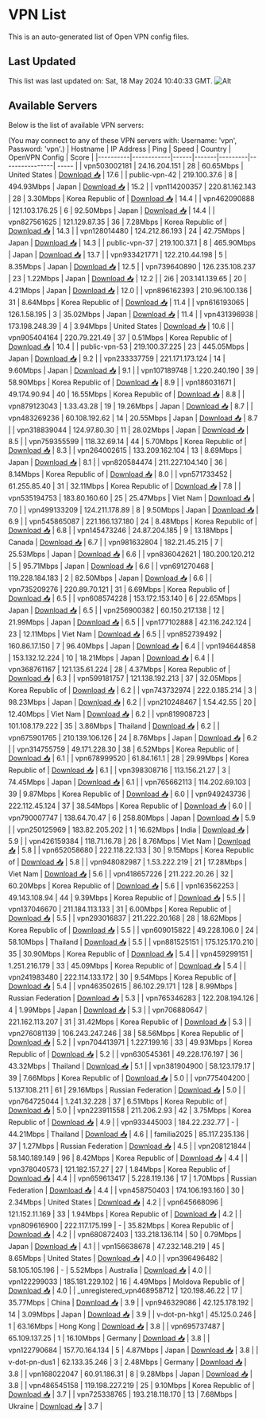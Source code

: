 # VPN List

This is an auto-generated list of Open VPN config files.

## Last Updated

This list was last updated on: Sat, 18 May 2024 10:40:33 GMT.
![Alt](https://repobeats.axiom.co/api/embed/186b98318ef1479477931607c1ad7d823f12451f.svg "Repobeats analytics image")

## Available Servers

Below is the list of available VPN servers:

(You may connect to any of these VPN servers with: Username: 'vpn', Password: 'vpn'.)
| Hostname | IP Address | Ping | Speed | Country | OpenVPN Config | Score |
|----------|------------|------|-------|---------|----------------| ----- |
| vpn503002181 | 24.16.204.151 | 28 | 60.65Mbps | United States | [Download 📥](./configs/server_0_US.ovpn) | 17.6 |
| public-vpn-42 | 219.100.37.6 | 8 | 494.93Mbps | Japan | [Download 📥](./configs/server_1_JP.ovpn) | 15.2 |
| vpn114200357 | 220.81.162.143 | 28 | 3.30Mbps | Korea Republic of | [Download 📥](./configs/server_2_KR.ovpn) | 14.4 |
| vpn462090888 | 121.103.176.25 | 6 | 92.50Mbps | Japan | [Download 📥](./configs/server_3_JP.ovpn) | 14.4 |
| vpn827561625 | 121.129.87.35 | 36 | 7.28Mbps | Korea Republic of | [Download 📥](./configs/server_4_KR.ovpn) | 14.3 |
| vpn128014480 | 124.212.86.193 | 24 | 42.75Mbps | Japan | [Download 📥](./configs/server_5_JP.ovpn) | 14.3 |
| public-vpn-37 | 219.100.37.1 | 8 | 465.90Mbps | Japan | [Download 📥](./configs/server_6_JP.ovpn) | 13.7 |
| vpn933421771 | 122.210.44.198 | 5 | 8.35Mbps | Japan | [Download 📥](./configs/server_7_JP.ovpn) | 12.5 |
| vpn739640890 | 126.235.108.237 | 23 | 1.22Mbps | Japan | [Download 📥](./configs/server_8_JP.ovpn) | 12.2 |
| 2i6 | 203.141.139.65 | 20 | 4.21Mbps | Japan | [Download 📥](./configs/server_9_JP.ovpn) | 12.0 |
| vpn896162393 | 210.96.100.136 | 31 | 8.64Mbps | Korea Republic of | [Download 📥](./configs/server_10_KR.ovpn) | 11.4 |
| vpn616193065 | 126.1.58.195 | 3 | 35.02Mbps | Japan | [Download 📥](./configs/server_11_JP.ovpn) | 11.4 |
| vpn431396938 | 173.198.248.39 | 4 | 3.94Mbps | United States | [Download 📥](./configs/server_12_US.ovpn) | 10.6 |
| vpn905404164 | 220.79.221.49 | 37 | 0.51Mbps | Korea Republic of | [Download 📥](./configs/server_13_KR.ovpn) | 10.4 |
| public-vpn-53 | 219.100.37.225 | 23 | 445.05Mbps | Japan | [Download 📥](./configs/server_14_JP.ovpn) | 9.2 |
| vpn233337759 | 221.171.173.124 | 14 | 9.60Mbps | Japan | [Download 📥](./configs/server_15_JP.ovpn) | 9.1 |
| vpn107189748 | 1.220.240.190 | 39 | 58.90Mbps | Korea Republic of | [Download 📥](./configs/server_16_KR.ovpn) | 8.9 |
| vpn186031671 | 49.174.90.94 | 40 | 16.55Mbps | Korea Republic of | [Download 📥](./configs/server_17_KR.ovpn) | 8.8 |
| vpn879123043 | 1.33.43.28 | 19 | 19.26Mbps | Japan | [Download 📥](./configs/server_18_JP.ovpn) | 8.7 |
| vpn483269236 | 60.108.192.62 | 14 | 20.55Mbps | Japan | [Download 📥](./configs/server_19_JP.ovpn) | 8.7 |
| vpn318839044 | 124.97.80.30 | 11 | 28.02Mbps | Japan | [Download 📥](./configs/server_20_JP.ovpn) | 8.5 |
| vpn759355599 | 118.32.69.14 | 44 | 5.70Mbps | Korea Republic of | [Download 📥](./configs/server_21_KR.ovpn) | 8.3 |
| vpn264002615 | 133.209.162.104 | 13 | 8.69Mbps | Japan | [Download 📥](./configs/server_22_JP.ovpn) | 8.1 |
| vpn820584474 | 211.227.104.140 | 36 | 8.14Mbps | Korea Republic of | [Download 📥](./configs/server_23_KR.ovpn) | 8.0 |
| vpn571733452 | 61.255.85.40 | 31 | 32.11Mbps | Korea Republic of | [Download 📥](./configs/server_24_KR.ovpn) | 7.8 |
| vpn535194753 | 183.80.160.60 | 25 | 25.47Mbps | Viet Nam | [Download 📥](./configs/server_25_VN.ovpn) | 7.0 |
| vpn499133209 | 124.211.178.89 | 8 | 9.50Mbps | Japan | [Download 📥](./configs/server_26_JP.ovpn) | 6.9 |
| vpn545865087 | 221.166.137.180 | 24 | 8.48Mbps | Korea Republic of | [Download 📥](./configs/server_27_KR.ovpn) | 6.8 |
| vpn145473246 | 24.87.204.185 | 9 | 13.18Mbps | Canada | [Download 📥](./configs/server_28_CA.ovpn) | 6.7 |
| vpn981632804 | 182.21.45.215 | 7 | 25.53Mbps | Japan | [Download 📥](./configs/server_29_JP.ovpn) | 6.6 |
| vpn836042621 | 180.200.120.212 | 5 | 95.71Mbps | Japan | [Download 📥](./configs/server_30_JP.ovpn) | 6.6 |
| vpn691270468 | 119.228.184.183 | 2 | 82.50Mbps | Japan | [Download 📥](./configs/server_31_JP.ovpn) | 6.6 |
| vpn735209276 | 220.89.70.121 | 31 | 6.69Mbps | Korea Republic of | [Download 📥](./configs/server_32_KR.ovpn) | 6.5 |
| vpn608574228 | 153.172.153.140 | 6 | 22.65Mbps | Japan | [Download 📥](./configs/server_33_JP.ovpn) | 6.5 |
| vpn256900382 | 60.150.217.138 | 12 | 21.99Mbps | Japan | [Download 📥](./configs/server_34_JP.ovpn) | 6.5 |
| vpn177102888 | 42.116.242.124 | 23 | 12.11Mbps | Viet Nam | [Download 📥](./configs/server_35_VN.ovpn) | 6.5 |
| vpn852739492 | 160.86.17.150 | 7 | 96.40Mbps | Japan | [Download 📥](./configs/server_36_JP.ovpn) | 6.4 |
| vpn194644858 | 153.132.12.224 | 10 | 18.21Mbps | Japan | [Download 📥](./configs/server_37_JP.ovpn) | 6.4 |
| vpn368761167 | 121.135.61.224 | 28 | 4.37Mbps | Korea Republic of | [Download 📥](./configs/server_38_KR.ovpn) | 6.3 |
| vpn599181757 | 121.138.192.213 | 37 | 32.05Mbps | Korea Republic of | [Download 📥](./configs/server_39_KR.ovpn) | 6.2 |
| vpn743732974 | 222.0.185.214 | 3 | 98.23Mbps | Japan | [Download 📥](./configs/server_40_JP.ovpn) | 6.2 |
| vpn210248467 | 1.54.42.55 | 20 | 12.40Mbps | Viet Nam | [Download 📥](./configs/server_41_VN.ovpn) | 6.2 |
| vpn819908723 | 101.108.179.222 | 35 | 3.86Mbps | Thailand | [Download 📥](./configs/server_42_TH.ovpn) | 6.2 |
| vpn675901765 | 210.139.106.126 | 24 | 8.76Mbps | Japan | [Download 📥](./configs/server_43_JP.ovpn) | 6.2 |
| vpn314755759 | 49.171.228.30 | 38 | 6.52Mbps | Korea Republic of | [Download 📥](./configs/server_44_KR.ovpn) | 6.1 |
| vpn678999520 | 61.84.161.1 | 28 | 29.99Mbps | Korea Republic of | [Download 📥](./configs/server_45_KR.ovpn) | 6.1 |
| vpn398308716 | 113.156.21.27 | 3 | 74.45Mbps | Japan | [Download 📥](./configs/server_46_JP.ovpn) | 6.1 |
| vpn765662113 | 114.202.69.103 | 39 | 9.87Mbps | Korea Republic of | [Download 📥](./configs/server_47_KR.ovpn) | 6.0 |
| vpn949243736 | 222.112.45.124 | 37 | 38.54Mbps | Korea Republic of | [Download 📥](./configs/server_48_KR.ovpn) | 6.0 |
| vpn790007747 | 138.64.70.47 | 6 | 258.80Mbps | Japan | [Download 📥](./configs/server_49_JP.ovpn) | 5.9 |
| vpn250125969 | 183.82.205.202 | 1 | 16.62Mbps | India | [Download 📥](./configs/server_50_IN.ovpn) | 5.9 |
| vpn426159384 | 118.71.16.78 | 26 | 8.76Mbps | Viet Nam | [Download 📥](./configs/server_51_VN.ovpn) | 5.8 |
| vpn652058680 | 222.118.22.133 | 30 | 9.15Mbps | Korea Republic of | [Download 📥](./configs/server_52_KR.ovpn) | 5.8 |
| vpn948082987 | 1.53.222.219 | 21 | 17.28Mbps | Viet Nam | [Download 📥](./configs/server_53_VN.ovpn) | 5.6 |
| vpn418657226 | 211.222.20.26 | 32 | 60.20Mbps | Korea Republic of | [Download 📥](./configs/server_54_KR.ovpn) | 5.6 |
| vpn163562253 | 49.143.108.94 | 44 | 9.39Mbps | Korea Republic of | [Download 📥](./configs/server_55_KR.ovpn) | 5.5 |
| vpn137046670 | 211.184.113.133 | 31 | 6.00Mbps | Korea Republic of | [Download 📥](./configs/server_56_KR.ovpn) | 5.5 |
| vpn293016837 | 211.222.20.168 | 28 | 18.62Mbps | Korea Republic of | [Download 📥](./configs/server_57_KR.ovpn) | 5.5 |
| vpn609015822 | 49.228.106.0 | 24 | 58.10Mbps | Thailand | [Download 📥](./configs/server_58_TH.ovpn) | 5.5 |
| vpn881525151 | 175.125.170.210 | 35 | 30.90Mbps | Korea Republic of | [Download 📥](./configs/server_59_KR.ovpn) | 5.4 |
| vpn459299151 | 1.251.216.179 | 33 | 45.09Mbps | Korea Republic of | [Download 📥](./configs/server_60_KR.ovpn) | 5.4 |
| vpn241983480 | 222.114.133.172 | 30 | 9.54Mbps | Korea Republic of | [Download 📥](./configs/server_61_KR.ovpn) | 5.4 |
| vpn463502615 | 86.102.29.171 | 128 | 8.99Mbps | Russian Federation | [Download 📥](./configs/server_62_RU.ovpn) | 5.3 |
| vpn765346283 | 122.208.194.126 | 4 | 1.99Mbps | Japan | [Download 📥](./configs/server_63_JP.ovpn) | 5.3 |
| vpn706880647 | 221.162.113.207 | 31 | 31.42Mbps | Korea Republic of | [Download 📥](./configs/server_64_KR.ovpn) | 5.3 |
| vpn276081139 | 106.243.247.246 | 38 | 58.56Mbps | Korea Republic of | [Download 📥](./configs/server_65_KR.ovpn) | 5.2 |
| vpn704413971 | 1.227.199.16 | 33 | 49.93Mbps | Korea Republic of | [Download 📥](./configs/server_66_KR.ovpn) | 5.2 |
| vpn630545361 | 49.228.176.197 | 36 | 43.32Mbps | Thailand | [Download 📥](./configs/server_67_TH.ovpn) | 5.1 |
| vpn381904900 | 58.123.179.17 | 39 | 7.66Mbps | Korea Republic of | [Download 📥](./configs/server_68_KR.ovpn) | 5.0 |
| vpn775404200 | 5.137.108.211 | 61 | 29.16Mbps | Russian Federation | [Download 📥](./configs/server_69_RU.ovpn) | 5.0 |
| vpn764725044 | 1.241.32.228 | 37 | 6.51Mbps | Korea Republic of | [Download 📥](./configs/server_70_KR.ovpn) | 5.0 |
| vpn223911558 | 211.206.2.93 | 42 | 3.75Mbps | Korea Republic of | [Download 📥](./configs/server_71_KR.ovpn) | 4.9 |
| vpn933445003 | 184.22.232.77 | - | 44.21Mbps | Thailand | [Download 📥](./configs/server_72_TH.ovpn) | 4.6 |
| familia2025 | 85.117.235.136 | 37 | 1.27Mbps | Russian Federation | [Download 📥](./configs/server_73_RU.ovpn) | 4.5 |
| vpn208121844 | 58.140.189.149 | 96 | 8.42Mbps | Korea Republic of | [Download 📥](./configs/server_74_KR.ovpn) | 4.4 |
| vpn378040573 | 121.182.157.27 | 27 | 1.84Mbps | Korea Republic of | [Download 📥](./configs/server_75_KR.ovpn) | 4.4 |
| vpn659613417 | 5.228.119.136 | 17 | 1.70Mbps | Russian Federation | [Download 📥](./configs/server_76_RU.ovpn) | 4.4 |
| vpn458750403 | 174.106.193.160 | 30 | 2.34Mbps | United States | [Download 📥](./configs/server_77_US.ovpn) | 4.2 |
| vpn645668096 | 121.152.11.169 | 33 | 1.94Mbps | Korea Republic of | [Download 📥](./configs/server_78_KR.ovpn) | 4.2 |
| vpn809616900 | 222.117.175.199 | - | 35.82Mbps | Korea Republic of | [Download 📥](./configs/server_79_KR.ovpn) | 4.2 |
| vpn680872403 | 133.218.136.114 | 50 | 0.79Mbps | Japan | [Download 📥](./configs/server_80_JP.ovpn) | 4.1 |
| vpn156638678 | 47.232.148.219 | 45 | 8.65Mbps | United States | [Download 📥](./configs/server_81_US.ovpn) | 4.0 |
| vpn396496482 | 58.105.105.196 | - | 5.52Mbps | Australia | [Download 📥](./configs/server_82_AU.ovpn) | 4.0 |
| vpn122299033 | 185.181.229.102 | 16 | 4.49Mbps | Moldova Republic of | [Download 📥](./configs/server_83_MD.ovpn) | 4.0 |
| _unregistered_vpn468958712 | 120.198.46.22 | 17 | 35.77Mbps | China | [Download 📥](./configs/server_84_CN.ovpn) | 3.9 |
| vpn946329086 | 42.125.178.192 | 14 | 3.09Mbps | Japan | [Download 📥](./configs/server_85_JP.ovpn) | 3.9 |
| v-dot-pn-hkg1 | 45.125.0.246 | 1 | 63.16Mbps | Hong Kong | [Download 📥](./configs/server_86_HK.ovpn) | 3.8 |
| vpn695737487 | 65.109.137.25 | 1 | 16.10Mbps | Germany | [Download 📥](./configs/server_87_DE.ovpn) | 3.8 |
| vpn122790684 | 157.70.164.134 | 5 | 4.87Mbps | Japan | [Download 📥](./configs/server_88_JP.ovpn) | 3.8 |
| v-dot-pn-dus1 | 62.133.35.246 | 3 | 2.48Mbps | Germany | [Download 📥](./configs/server_89_DE.ovpn) | 3.8 |
| vpn168022047 | 60.91.186.31 | 8 | 9.28Mbps | Japan | [Download 📥](./configs/server_90_JP.ovpn) | 3.8 |
| vpn486545158 | 119.198.227.219 | 25 | 9.10Mbps | Korea Republic of | [Download 📥](./configs/server_91_KR.ovpn) | 3.7 |
| vpn725338765 | 193.218.118.170 | 13 | 7.68Mbps | Ukraine | [Download 📥](./configs/server_92_UA.ovpn) | 3.7 |
